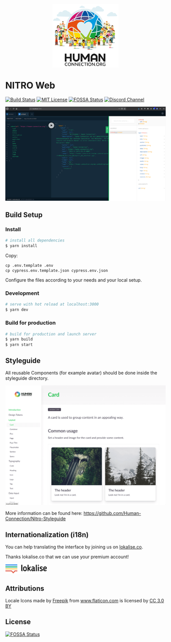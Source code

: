 <p align="center">
  <a href="https://human-connection.org"><img align="center" src="static/img/sign-up/humanconnection.png" height="200" alt="Human Connection" /></a>
</p>

# NITRO Web
[![Build Status](https://img.shields.io/travis/com/Human-Connection/Nitro-Web/master.svg)](https://travis-ci.com/Human-Connection/Nitro-Web)
[![MIT License](https://img.shields.io/badge/license-MIT-green.svg)](https://github.com/Human-Connection/Nitro-Web/blob/master/LICENSE.md)
[![FOSSA Status](https://app.fossa.io/api/projects/git%2Bgithub.com%2FHuman-Connection%2FNitro-Web.svg?type=shield)](https://app.fossa.io/projects/git%2Bgithub.com%2FHuman-Connection%2FNitro-Web?ref=badge_shield)
[![Discord Channel](https://img.shields.io/discord/489522408076738561.svg)](https://discord.gg/6ub73U3)

![UI Screenshot](screenshot.png)

## Build Setup



### Install
``` bash
# install all dependencies
$ yarn install
```

Copy:
```
cp .env.template .env
cp cypress.env.template.json cypress.env.json
```
Configure the files according to your needs and your local setup.

### Development
``` bash
# serve with hot reload at localhost:3000
$ yarn dev
```

### Build for production
``` bash
# build for production and launch server
$ yarn build
$ yarn start
```

## Styleguide

All reusable Components (for example avatar) should be done inside the styleguide directory.

![Styleguide Screenshot](screenshot-styleguide.png)

More information can be found here: https://github.com/Human-Connection/Nitro-Styleguide


## Internationalization (i18n)

You can help translating the interface by joining us on [lokalise.co](https://lokalise.co/public/556252725c18dd752dd546.13222042/).

Thanks lokalise.co that we can use your premium account!

<a href="(https://lokalise.co/public/556252725c18dd752dd546.13222042/)."><img src="lokalise.png" alt="localise.co" height="32px" /></a>

## Attributions

<div>Locale Icons made by <a href="http://www.freepik.com/" title="Freepik">Freepik</a> from <a href="https://www.flaticon.com/" 		    title="Flaticon">www.flaticon.com</a> is licensed by <a href="http://creativecommons.org/licenses/by/3.0/" 		    title="Creative Commons BY 3.0" target="_blank">CC 3.0 BY</a></div>

## License
[![FOSSA Status](https://app.fossa.io/api/projects/git%2Bgithub.com%2FHuman-Connection%2FNitro-Web.svg?type=large)](https://app.fossa.io/projects/git%2Bgithub.com%2FHuman-Connection%2FNitro-Web?ref=badge_large)
